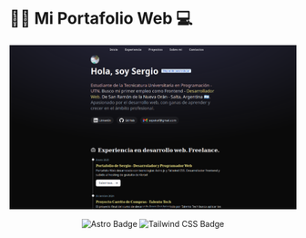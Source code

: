 # 🧑‍💻 Mi Portafolio Web 💻

<div align="center">
<a href="https://portafolio-web-tl1w.vercel.app/">
<img src="./public/imagen/portafolio.png">
</a>
<p></p>
</div>

<div align="center">

![Astro Badge](https://img.shields.io/badge/Astro-FF3E00?logo=astro&logoColor=fff&style=flat)
![Tailwind CSS Badge](https://img.shields.io/badge/Tailwind%20CSS-06B6D4?logo=tailwindcss&logoColor=fff&style=flat)

</div>
